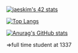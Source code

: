 [![jaeskim's 42 stats](https://badge42.herokuapp.com/api/stats/mannouao)](https://github.com/JaeSeoKim/badge42)

[![Top Langs](https://github-readme-stats.vercel.app/api/top-langs/?username=Mustapha-Nawawi-T&layout=compact&theme=dark)](https://github.com/anuraghazra/github-readme-stats)

[![Anurag's GitHub stats](https://github-readme-stats.vercel.app/api?username=Mustapha-Nawawi-T&show_icons=true&theme=dark)](https://github.com/anuraghazra/github-readme-stats)

=>full time student at 1337
